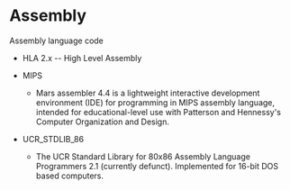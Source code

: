# Assembly
Assembly language code

* HLA 2.x  --  High Level Assembly

* MIPS
  * Mars assembler 4.4 is a lightweight interactive development environment (IDE) for programming in MIPS assembly language,
    intended for educational-level use with Patterson and Hennessy's Computer Organization and Design.

* UCR_STDLIB_86
  * The UCR Standard Library for 80x86 Assembly Language Programmers 2.1 (currently defunct). Implemented for 16-bit DOS based computers.
